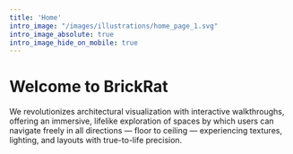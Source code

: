 ```yaml
---
title: 'Home'
intro_image: "/images/illustrations/home_page_1.svg"
intro_image_absolute: true
intro_image_hide_on_mobile: true
---
```


# Welcome to BrickRat

We revolutionizes architectural visualization with interactive walkthroughs, offering an immersive, lifelike exploration of spaces by which users can navigate freely in all directions — floor to ceiling — experiencing textures, lighting, and layouts with true-to-life precision.
